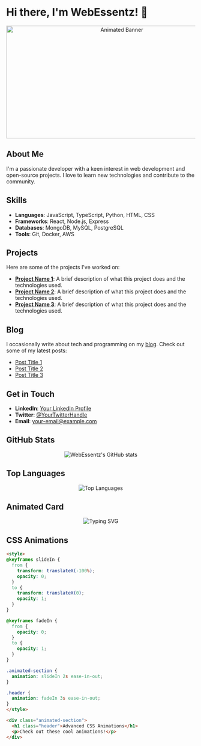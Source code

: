 # Hi there, I'm WebEssentz! 👋

<div align="center">
  <img src="https://user-images.githubusercontent.com/your-image-url.gif" alt="Animated Banner" width="600" height="300"/>
</div>

## About Me
I'm a passionate developer with a keen interest in web development and open-source projects. I love to learn new technologies and contribute to the community.

## Skills
- **Languages**: JavaScript, TypeScript, Python, HTML, CSS
- **Frameworks**: React, Node.js, Express
- **Databases**: MongoDB, MySQL, PostgreSQL
- **Tools**: Git, Docker, AWS

## Projects
Here are some of the projects I've worked on:
- [**Project Name 1**](https://github.com/WebEssentz/project1): A brief description of what this project does and the technologies used.
- [**Project Name 2**](https://github.com/WebEssentz/project2): A brief description of what this project does and the technologies used.
- [**Project Name 3**](https://github.com/WebEssentz/project3): A brief description of what this project does and the technologies used.

## Blog
I occasionally write about tech and programming on my [blog](https://your-blog-url.com). Check out some of my latest posts:
- [Post Title 1](https://your-blog-url.com/post1)
- [Post Title 2](https://your-blog-url.com/post2)
- [Post Title 3](https://your-blog-url.com/post3)

## Get in Touch
- **LinkedIn**: [Your LinkedIn Profile](https://linkedin.com/in/your-profile)
- **Twitter**: [@YourTwitterHandle](https://twitter.com/your-handle)
- **Email**: your-email@example.com

## GitHub Stats
<p align="center">
  <img src="https://github-readme-stats.vercel.app/api?username=WebEssentz&show_icons=true&theme=radical" alt="WebEssentz's GitHub stats" />
</p>

## Top Languages
<p align="center">
  <img src="https://github-readme-stats.vercel.app/api/top-langs/?username=WebEssentz&layout=compact&theme=radical" alt="Top Languages" />
</p>

## Animated Card
<p align="center">
  <img src="https://readme-typing-svg.herokuapp.com?size=40&color=FF5733&lines=Full+Stack+Developer;Open+Source+Enthusiast;Tech+Blogger" alt="Typing SVG" />
</p>

## CSS Animations

```html
<style>
@keyframes slideIn {
  from {
    transform: translateX(-100%);
    opacity: 0;
  }
  to {
    transform: translateX(0);
    opacity: 1;
  }
}

@keyframes fadeIn {
  from {
    opacity: 0;
  }
  to {
    opacity: 1;
  }
}

.animated-section {
  animation: slideIn 2s ease-in-out;
}

.header {
  animation: fadeIn 3s ease-in-out;
}
</style>

<div class="animated-section">
  <h1 class="header">Advanced CSS Animations</h1>
  <p>Check out these cool animations!</p>
</div>
